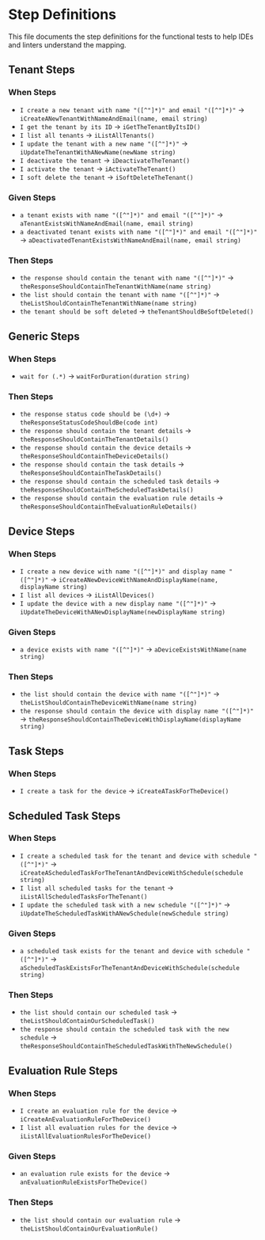 # Step Definitions

This file documents the step definitions for the functional tests to help IDEs and linters understand the mapping.

## Tenant Steps

### When Steps
- `I create a new tenant with name "([^"]*)" and email "([^"]*)"` → `iCreateANewTenantWithNameAndEmail(name, email string)`
- `I get the tenant by its ID` → `iGetTheTenantByItsID()`
- `I list all tenants` → `iListAllTenants()`
- `I update the tenant with a new name "([^"]*)"` → `iUpdateTheTenantWithANewName(newName string)`
- `I deactivate the tenant` → `iDeactivateTheTenant()`
- `I activate the tenant` → `iActivateTheTenant()`
- `I soft delete the tenant` → `iSoftDeleteTheTenant()`

### Given Steps
- `a tenant exists with name "([^"]*)" and email "([^"]*)"` → `aTenantExistsWithNameAndEmail(name, email string)`
- `a deactivated tenant exists with name "([^"]*)" and email "([^"]*)"` → `aDeactivatedTenantExistsWithNameAndEmail(name, email string)`

### Then Steps
- `the response should contain the tenant with name "([^"]*)"` → `theResponseShouldContainTheTenantWithName(name string)`
- `the list should contain the tenant with name "([^"]*)"` → `theListShouldContainTheTenantWithName(name string)`
- `the tenant should be soft deleted` → `theTenantShouldBeSoftDeleted()`

## Generic Steps

### When Steps
- `wait for (.*)` → `waitForDuration(duration string)`

### Then Steps
- `the response status code should be (\d+)` → `theResponseStatusCodeShouldBe(code int)`
- `the response should contain the tenant details` → `theResponseShouldContainTheTenantDetails()`
- `the response should contain the device details` → `theResponseShouldContainTheDeviceDetails()`
- `the response should contain the task details` → `theResponseShouldContainTheTaskDetails()`
- `the response should contain the scheduled task details` → `theResponseShouldContainTheScheduledTaskDetails()`
- `the response should contain the evaluation rule details` → `theResponseShouldContainTheEvaluationRuleDetails()`

## Device Steps

### When Steps
- `I create a new device with name "([^"]*)" and display name "([^"]*)"` → `iCreateANewDeviceWithNameAndDisplayName(name, displayName string)`
- `I list all devices` → `iListAllDevices()`
- `I update the device with a new display name "([^"]*)"` → `iUpdateTheDeviceWithANewDisplayName(newDisplayName string)`

### Given Steps
- `a device exists with name "([^"]*)"` → `aDeviceExistsWithName(name string)`

### Then Steps
- `the list should contain the device with name "([^"]*)"` → `theListShouldContainTheDeviceWithName(name string)`
- `the response should contain the device with display name "([^"]*)"` → `theResponseShouldContainTheDeviceWithDisplayName(displayName string)`

## Task Steps

### When Steps
- `I create a task for the device` → `iCreateATaskForTheDevice()`

## Scheduled Task Steps

### When Steps
- `I create a scheduled task for the tenant and device with schedule "([^"]*)"` → `iCreateAScheduledTaskForTheTenantAndDeviceWithSchedule(schedule string)`
- `I list all scheduled tasks for the tenant` → `iListAllScheduledTasksForTheTenant()`
- `I update the scheduled task with a new schedule "([^"]*)"` → `iUpdateTheScheduledTaskWithANewSchedule(newSchedule string)`

### Given Steps
- `a scheduled task exists for the tenant and device with schedule "([^"]*)"` → `aScheduledTaskExistsForTheTenantAndDeviceWithSchedule(schedule string)`

### Then Steps
- `the list should contain our scheduled task` → `theListShouldContainOurScheduledTask()`
- `the response should contain the scheduled task with the new schedule` → `theResponseShouldContainTheScheduledTaskWithTheNewSchedule()`

## Evaluation Rule Steps

### When Steps
- `I create an evaluation rule for the device` → `iCreateAnEvaluationRuleForTheDevice()`
- `I list all evaluation rules for the device` → `iListAllEvaluationRulesForTheDevice()`

### Given Steps
- `an evaluation rule exists for the device` → `anEvaluationRuleExistsForTheDevice()`

### Then Steps
- `the list should contain our evaluation rule` → `theListShouldContainOurEvaluationRule()` 
